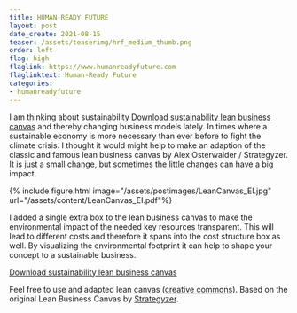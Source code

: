 ```yaml
---
title: HUMAN-READY FUTURE
layout: post
date_create: 2021-08-15
teaser: /assets/teaserimg/hrf_medium_thumb.png
order: left
flag: high
flaglink: https://www.humanreadyfuture.com
flaglinktext: Human-Ready Future
categories:
- humanreadyfuture  
---
```


I am thinking about sustainability <a href="/assets/content/LeanCanvas_EI.pdf" target="_blank">Download sustainability lean business canvas</a> and thereby changing business models lately. In times where a sustainable economy is more necessary than ever before to fight the climate crisis.
I thought it would might help to make an adaption of the classic and famous lean business canvas by Alex Osterwalder / Strategyzer. It is just a small change, but sometimes the little changes can have a big impact.
<!-- more -->

{% include figure.html image="/assets/postimages/LeanCanvas_EI.jpg" url="/assets/content/LeanCanvas_EI.pdf"%}

I added a single extra box to the lean business canvas to make the environmental impact of the needed key resources transparent. This will lead to different costs and therefore it spans into the cost structure box as well. By visualizing the environmental footprint it can help to shape your concept to a sustainable business.

<a href="/assets/content/LeanCanvas_EI.pdf" target="_blank">Download sustainability lean business canvas</a>

Feel free to use and adapted lean canvas (<a href="https://creativecommons.org/licenses/by-sa/3.0/" target="_blank">creative commons</a>). Based on the original Lean Business Canvas by <a href="https://www.strategyzer.com/canvas/business-model-canvas" target="_blank">Strategyzer</a>.
